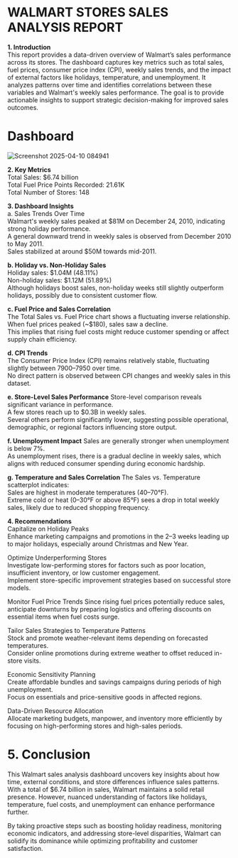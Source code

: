 # WALMART STORES SALES ANALYSIS REPORT

**1. Introduction**  
This report provides a data-driven overview of Walmart’s sales performance across its stores. The dashboard captures key metrics such as total sales, fuel prices, consumer price index (CPI), weekly sales trends, and the impact of external factors like holidays, temperature, and unemployment. It analyzes patterns over time and identifies correlations between these variables and Walmart's weekly sales performance. The goal is to provide actionable insights to support strategic decision-making for improved sales outcomes.  

# Dashboard  
![Screenshot 2025-04-10 084941](https://github.com/user-attachments/assets/b3e45e93-9b45-423f-a50e-552e32ac6051)

**2. Key Metrics**  
Total Sales: $6.74 billion  
Total Fuel Price Points Recorded: 21.61K  
Total Number of Stores: 148  

**3. Dashboard Insights**  
a. Sales Trends Over Time  
Walmart's weekly sales peaked at $81M on December 24, 2010, indicating strong holiday performance.  
A general downward trend in weekly sales is observed from December 2010 to May 2011.  
Sales stabilized at around $50M towards mid-2011.  

**b. Holiday vs. Non-Holiday Sales**  
Holiday sales: $1.04M (48.11%)  
Non-holiday sales: $1.12M (51.89%)  
Although holidays boost sales, non-holiday weeks still slightly outperform holidays, possibly due to consistent customer flow.  
  
**c. Fuel Price and Sales Correlation**    
The Total Sales vs. Fuel Price chart shows a fluctuating inverse relationship.  
When fuel prices peaked (~$180), sales saw a decline.  
This implies that rising fuel costs might reduce customer spending or affect supply chain efficiency.  
  
**d. CPI Trends**  
The Consumer Price Index (CPI) remains relatively stable, fluctuating slightly between 7900–7950 over time.  
No direct pattern is observed between CPI changes and weekly sales in this dataset.  
  
**e. Store-Level Sales Performance**
Store-level comparison reveals significant variance in performance.  
A few stores reach up to $0.3B in weekly sales.  
Several others perform significantly lower, suggesting possible operational, demographic, or regional factors influencing store output.  

**f. Unemployment Impact**
Sales are generally stronger when unemployment is below 7%.  
As unemployment rises, there is a gradual decline in weekly sales, which aligns with reduced consumer spending during economic hardship.  

**g. Temperature and Sales Correlation**
The Sales vs. Temperature scatterplot indicates:  
Sales are highest in moderate temperatures (40–70°F).  
Extreme cold or heat (0–30°F or above 85°F) sees a drop in total weekly sales, likely due to reduced shopping frequency.  
  
**4. Recommendations**  
Capitalize on Holiday Peaks  
Enhance marketing campaigns and promotions in the 2–3 weeks leading up to major holidays, especially around Christmas and New Year.  
  
Optimize Underperforming Stores  
Investigate low-performing stores for factors such as poor location, insufficient inventory, or low customer engagement.  
Implement store-specific improvement strategies based on successful store models.  

Monitor Fuel Price Trends
Since rising fuel prices potentially reduce sales, anticipate downturns by preparing logistics and offering discounts on essential items when fuel costs surge.

Tailor Sales Strategies to Temperature Patterns  
Stock and promote weather-relevant items depending on forecasted temperatures.  
Consider online promotions during extreme weather to offset reduced in-store visits.  

Economic Sensitivity Planning  
Create affordable bundles and savings campaigns during periods of high unemployment.  
Focus on essentials and price-sensitive goods in affected regions.  
  
Data-Driven Resource Allocation  
Allocate marketing budgets, manpower, and inventory more efficiently by focusing on high-performing stores and high-sales periods.  
  
# 5. Conclusion  
This Walmart sales analysis dashboard uncovers key insights about how time, external conditions, and store differences influence sales patterns. With a total of $6.74 billion in sales, Walmart maintains a solid retail presence. However, nuanced understanding of factors like holidays, temperature, fuel costs, and unemployment can enhance performance further.  
  
By taking proactive steps such as boosting holiday readiness, monitoring economic indicators, and addressing store-level disparities, Walmart can solidify its dominance while optimizing profitability and customer satisfaction.  


